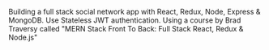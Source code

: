 Building a full stack social network app with React, Redux, Node, Express & MongoDB.
Use Stateless JWT authentication.
Using a course by Brad Traversy called "MERN Stack Front To Back: Full Stack React, Redux & Node.js"